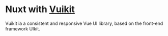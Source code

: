# Nuxt with [Vuikit](https://vuikit.js.org)

Vuikit ia a consistent and responsive Vue UI library, 
based on the front-end framework UIkit.
